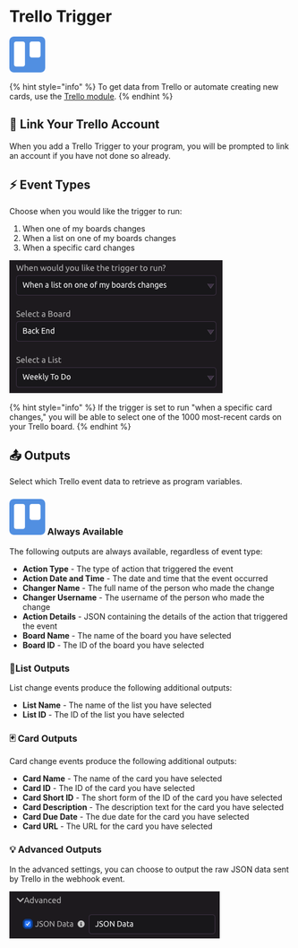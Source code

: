 # Trello Trigger

![Run your script when changes are made to your Trello boards, lists, and cards.](../../.gitbook/assets/trello.png)

{% hint style="info" %}
To get data from Trello or automate creating new cards, use the [Trello module](../modules/trello.md).
{% endhint %}

## 🔗 Link Your Trello Account

When you add a Trello Trigger to your program, you will be prompted to link an account if you have not done so already. 

## ⚡ Event Types

Choose when you would like the trigger to run:

1. When one of my boards changes
2. When a list on one of my boards changes
3. When a specific card changes

![](../../.gitbook/assets/screen-shot-2019-07-15-at-5.15.53-pm.png)

{% hint style="info" %}
If the trigger is set to run "when a specific card changes," you will be able to select one of the 1000 most-recent cards on your Trello board.
{% endhint %}

## 📤 Outputs

Select which Trello event data to retrieve as program variables.

### ![](../../.gitbook/assets/trello%20%281%29.png) Always Available

The following outputs are always available, regardless of event type:

* **Action Type** - The type of action that triggered the event
* **Action Date and Time** - The date and time that the event occurred
* **Changer Name** - The full name of the person who made the change
* **Changer Username** - The username of the person who made the change
* **Action Details** - JSON containing the details of the action that triggered the event
* **Board Name** - The name of the board you have selected
* **Board ID** - The ID of the board you have selected

### 📃List Outputs

List change events produce the following additional outputs:

* **List Name** - The name of the list you have selected
* **List ID** - The ID of the list you have selected

### 🃏 Card Outputs

Card change events produce the following additional outputs:

* **Card Name** - The name of the card you have selected
* **Card ID** - The ID of the card you have selected
* **Card Short ID** - The short form of the ID of the card you have selected
* **Card Description** - The description text for the card you have selected
* **Card Due Date** - The due date for the card you have selected
* **Card URL** - The URL for the card you have selected

### 💡 Advanced Outputs

In the advanced settings, you can choose to output the raw JSON data sent by Trello in the webhook event.

![](../../.gitbook/assets/screen-shot-2019-07-15-at-5.44.41-pm.png)

